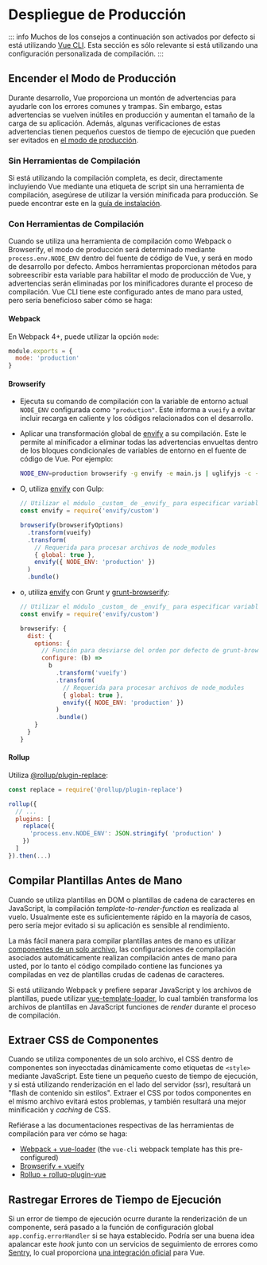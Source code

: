 # Despliegue de Producción

::: info
Muchos de los consejos a continuación son activados por defecto si está utilizando [Vue CLI](https://cli.vuejs.org). Esta sección es sólo relevante si está utilizando una configuración personalizada de compilación.
:::

## Encender el Modo de Producción

Durante desarrollo, Vue proporciona un montón de advertencias para ayudarle con los errores comunes y trampas. Sin embargo, estas advertencias se vuelven inútiles en producción y aumentan el tamaño de la carga de su aplicación. Además, algunas verificaciones de estas advertencias tienen pequeños cuestos de tiempo de ejecución que pueden ser evitados en [el modo de producción](https://cli.vuejs.org/guide/mode-and-env.html#modes).

### Sin Herramientas de Compilación

Si está utilizando la compilación completa, es decir, directamente incluyiendo Vue mediante una etiqueta de script sin una herramienta de compilación, asegúrese de utilizar la versión minificada para producción. Se puede encontrar este en la [guía de instalación](/guide/installation.html#cdn).

### Con Herramientas de Compilación

Cuando se utiliza una herramienta de compilación como Webpack o Browserify, el modo de producción será determinado mediante `process.env.NODE_ENV` dentro del fuente de código de Vue, y será en modo de desarrollo por defecto. Ambos herramientas proporcionan métodos para sobreescribir esta variable para habilitar el modo de producción de Vue, y advertencias serán eliminadas por los minificadores durante el proceso de compilación. Vue CLI tiene este configurado antes de mano para usted, pero sería beneficioso saber cómo se haga:

#### Webpack

En Webpack 4+, puede utilizar la opción `mode`:

```js
module.exports = {
  mode: 'production'
}
```

#### Browserify

- Ejecuta su comando de compilación con la variable de entorno actual `NODE_ENV` configurada como `"production"`. Este informa a `vueify` a evitar incluir recarga en caliente y los códigos relacionados con el desarrollo.

- Aplicar una transformación global de [envify](https://github.com/hughsk/envify) a su compilación. Este le permite al minificador a eliminar todas las advertencias envueltas dentro de los bloques condicionales de variables de entorno en el fuente de código de Vue. Por ejemplo:

  ```bash
  NODE_ENV=production browserify -g envify -e main.js | uglifyjs -c -m > build.js
  ```

- O, utiliza [envify](https://github.com/hughsk/envify) con Gulp:

  ```js
  // Utilizar el módulo _custom_ de _envify_ para especificar variables de entorno
  const envify = require('envify/custom')

  browserify(browserifyOptions)
    .transform(vueify)
    .transform(
      // Requerida para procesar archivos de node_modules
      { global: true },
      envify({ NODE_ENV: 'production' })
    )
    .bundle()
  ```

- o, utiliza [envify](https://github.com/hughsk/envify) con Grunt y [grunt-browserify](https://github.com/jmreidy/grunt-browserify):

  ```js
  // Utilizar el módulo _custom_ de _envify_ para especificar variables de entorno
  const envify = require('envify/custom')

  browserify: {
    dist: {
      options: {
        // Función para desviarse del orden por defecto de grunt-browserify
        configure: (b) =>
          b
            .transform('vueify')
            .transform(
              // Requerida para procesar archivos de node_modules
              { global: true },
              envify({ NODE_ENV: 'production' })
            )
            .bundle()
      }
    }
  }
  ```

#### Rollup

Utiliza [@rollup/plugin-replace](https://github.com/rollup/plugins/tree/master/packages/replace):

```js
const replace = require('@rollup/plugin-replace')

rollup({
  // ...
  plugins: [
    replace({
      'process.env.NODE_ENV': JSON.stringify( 'production' )
    })
  ]
}).then(...)
```

## Compilar Plantillas Antes de Mano

Cuando se utiliza plantillas en DOM o plantillas de cadena de caracteres en JavaScript, la compilación _template-to-render-function_ es realizada al vuelo. Usualmente este es suficientemente rápido en la mayoría de casos, pero sería mejor evitado si su aplicación es sensible al rendimiento.

La más fácil manera para compilar plantillas antes de mano es utilizar [componentes de un solo archivo](/guide/single-file-component.html), las configuraciones de compilación asociados automáticamente realizan compilación antes de mano para usted, por lo tanto el código compilado contiene las funciones ya compiladas en vez de plantillas crudas de cadenas de caracteres.

Si está utilizando Webpack y prefiere separar JavaScript y los archivos de plantillas, puede utilizar [vue-template-loader](https://github.com/ktsn/vue-template-loader), lo cual también transforma los archivos de plantillas en JavaScript funciones de _render_ durante el proceso de compilación.

## Extraer CSS de Componentes

Cuando se utiliza componentes de un solo archivo, el CSS dentro de componentes son inyecctadas dinámicamente como etiquetas de `<style>` mediante JavaScript. Este tiene un pequeño cuesto de tiempo de ejecución, y si está utilizando renderización en el lado del servidor (ssr), resultará un "flash de contenido sin estilos". Extraer el CSS por todos componentes en el mismo archivo evitará estos problemas, y también resultará una mejor minificación y _caching_ de CSS.

Refiérase a las documentaciones respectivas de las herramientas de compilación para ver cómo se haga:

- [Webpack + vue-loader](https://vue-loader.vuejs.org/en/configurations/extract-css.html) (the `vue-cli` webpack template has this pre-configured)
- [Browserify + vueify](https://github.com/vuejs/vueify#css-extraction)
- [Rollup + rollup-plugin-vue](https://rollup-plugin-vue.vuejs.org/)

## Rastregar Errores de Tiempo de Ejecución

Si un error de tiempo de ejecución ocurre durante la renderización de un componente, será pasado a la función de configuración global `app.config.errorHandler` si se haya establecido. Podría ser una buena idea apalancar este _hook_ junto con un servicios de seguimiento de errores como [Sentry](https://sentry.io), lo cual proporciona [una integración oficial](https://sentry.io/for/vue/) para Vue.
